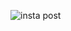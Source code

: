 ![insta post](https://github.com/1Yogeshh/Insta-Thread_clone/assets/117355987/6edde4a7-db65-478e-adfd-81d0ec67bc44)
